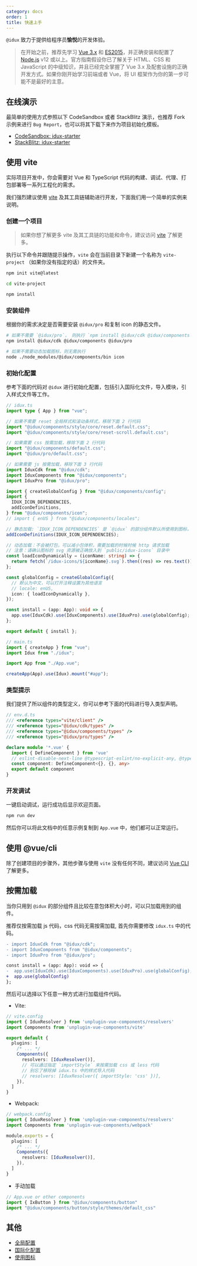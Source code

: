 ```yaml
---
category: docs
order: 1
title: 快速上手
---
```


`@idux` 致力于提供给程序员**愉悦**的开发体验。

> 在开始之前，推荐先学习 [Vue 3.x](https://v3.vuejs.org) 和 [ES2015](https://babeljs.io/docs/en/learn)，并正确安装和配置了 [Node.js](https://nodejs.org) v12 或以上。官方指南假设你已了解关于 HTML、CSS 和 JavaScript 的中级知识，并且已经完全掌握了 Vue 3.x 及配套设施的正确开发方式。如果你刚开始学习前端或者 Vue，将 UI 框架作为你的第一步可能不是最好的主意。

## 在线演示

最简单的使用方式参照以下 CodeSandbox 或者 StackBlitz 演示，也推荐 Fork 示例来进行 `Bug Report`，也可以将其下载下来作为项目初始化模板。

- [CodeSandbox: idux-starter](https://codesandbox.io/s/idux-starter-7o9lv)
- [StackBlitz: idux-starter](https://stackblitz.com/edit/idux-starter)

## 使用 vite

实际项目开发中，你会需要对 Vue 和 TypeScript 代码的构建、调试、代理、打包部署等一系列工程化的需求。

我们强烈建议使用 [vite](https://vitejs.dev) 及其工具链辅助进行开发，下面我们用一个简单的实例来说明。

### 创建一个项目

> 如果你想了解更多 vite 及其工具链的功能和命令，建议访问  [vite](https://vitejs.dev) 了解更多。

执行以下命令并跟随提示操作，`vite` 会在当前目录下新建一个名称为 `vite-project` （如果你没有指定的话）的文件夹。

```bash
npm init vite@latest

cd vite-project

npm install
```

### 安装组件

根据你的需求决定是否需要安装 `@idux/pro` 和复制 icon 的静态文件。

```bash
# 如果不需要 `@idux/pro`， 则执行 `npm install @idux/cdk @idux/components`
npm install @idux/cdk @idux/components @idux/pro

# 如果不需要动态加载图标，则无需执行
node ./node_modules/@idux/components/bin icon
```

### 初始化配置

参考下面的代码对 `@idux` 进行初始化配置，包括引入国际化文件，导入模块，引入样式文件等工作。

```ts
// idux.ts
import type { App } from "vue";

// 如果不需要 reset 全局样式和滚动条样式，移除下面 2 行代码
import "@idux/components/style/core/reset.default.css";
import "@idux/components/style/core/reset-scroll.default.css";

// 如果需要 css 按需加载，移除下面 2 行代码
import "@idux/components/default.css";
import "@idux/pro/default.css";

// 如果需要 js 按需加载，移除下面 3 行代码
import IduxCdk from "@idux/cdk";
import IduxComponents from "@idux/components";
import IduxPro from "@idux/pro";

import { createGlobalConfig } from "@idux/components/config";
import {
  IDUX_ICON_DEPENDENCIES,
  addIconDefinitions,
} from "@idux/components/icon";
// import { enUS } from "@idux/components/locales";

// 静态加载: `IDUX_ICON_DEPENDENCIES` 是 `@idux` 的部分组件默认所使用到图标，建议在此时静态引入。
addIconDefinitions(IDUX_ICON_DEPENDENCIES);

// 动态加载：不会被打包，可以减小包体积，需要加载的时候时候 http 请求加载
// 注意：请确认图标的 svg 资源被正确放入到 `public/idux-icons` 目录中
const loadIconDynamically = (iconName: string) => {
  return fetch(`/idux-icons/${iconName}.svg`).then((res) => res.text());
};

const globalConfig = createGlobalConfig({
  // 默认为中文，可以打开注释设置为其他语言
  // locale: enUS,
  icon: { loadIconDynamically },
});

const install = (app: App): void => {
  app.use(IduxCdk).use(IduxComponents).use(IduxPro).use(globalConfig);
};

export default { install };
```

```ts
// main.ts
import { createApp } from "vue";
import Idux from "./idux";

import App from "./App.vue";

createApp(App).use(Idux).mount("#app");
```

### 类型提示

我们提供了所以组件的类型定义，你可以参考下面的代码进行导入类型声明。

```ts
// env.d.ts
/// <reference types="vite/client" />
/// <reference types="@idux/cdk/types" />
/// <reference types="@idux/components/types" />
/// <reference types="@idux/pro/types" />

declare module '*.vue' {
  import { DefineComponent } from 'vue'
  // eslint-disable-next-line @typescript-eslint/no-explicit-any, @typescript-eslint/ban-types
  const component: DefineComponent<{}, {}, any>
  export default component
}
```

### 开发调试

一键启动调试，运行成功后显示欢迎页面。

```bash
npm run dev
```

然后你可以将此文档中的任意示例复制到 `App.vue` 中，他们都可以正常运行。

## 使用 @vue/cli

除了创建项目的步骤外，其他步骤与使用 `vite` 没有任何不同，建议访问  [Vue CLI](https://cli.vuejs.org) 了解更多。

## 按需加载

当你只用到 `@idux` 的部分组件且比较在意包体积大小时，可以只加载用到的组件。

推荐仅按需加载 js 代码，css 代码无需按需加载, 首先你需要修改 `idux.ts` 中的代码。

```diff
- import IduxCdk from "@idux/cdk";
- import IduxComponents from "@idux/components";
- import IduxPro from "@idux/pro";

const install = (app: App): void => {
-  app.use(IduxCdk).use(IduxComponents).use(IduxPro).use(globalConfig);
+  app.use(globalConfig)
};
```

然后可以选择以下任意一种方式进行加载组件代码。

- Vite:

```ts
// vite.config
import { IduxResolver } from 'unplugin-vue-components/resolvers'
import Components from 'unplugin-vue-components/vite'

export default {
  plugins: [
    /* ... */
    Components({
      resolvers: [IduxResolver()],
      // 可以通过指定 `importStyle` 来按需加载 css 或 less 代码
      // 别忘了移除掉 idux.ts 中的样式导入代码
      // resolvers: [IduxResolver({ importStyle: 'css' })],
    }),
  ]
}
```

- Webpack:

```ts
// webpack.config
import { IduxResolver } from 'unplugin-vue-components/resolvers'
import Components from 'unplugin-vue-components/webpack'

module.exports = {
  plugins: [
    /* ... */
    Components({
      resolvers: [IduxResolver()],
    }),
  ]
}
```

- 手动加载

```ts
// App.vue or other components
import { IxButton } from "@idux/components/button"
import "@idux/components/button/style/themes/default_css"
```

## 其他

- [全局配置](/docs/global-config/zh)
- [国际化配置](/docs/i18n/zh)
- [使用图标](/components/icon/zh#FAQ)

